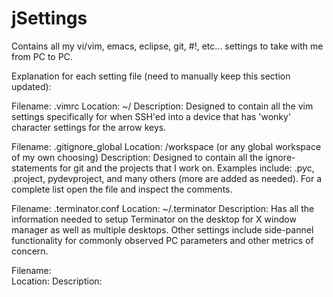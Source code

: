 jSettings
=========

Contains all my vi/vim, emacs, eclipse, git, #!, etc... settings to take with me from PC to PC.   


Explanation for each setting file (need to manually keep this section updated):

Filename:  .vimrc
Location:  ~/
Description:  Designed to contain all the vim settings specifically for when SSH'ed into a device that has 'wonky'
character settings for the arrow keys.

Filename:  .gitignore_global
Location:  /workspace (or any global workspace of my own choosing)
Description:  Designed to contain all the ignore-statements for git and the projects that I work on.  Examples include:
.pyc, .project, pydevproject, and many others (more are added as needed).  For a complete list open the file and inspect
the comments.

Filename:  .terminator.conf
Location:  ~/.terminator
Description:  Has all the information needed to setup Terminator on the desktop for X window manager as well as multiple
desktops.  Other settings include side-pannel functionality for commonly observed PC parameters and other metrics of
concern.

Filename:  
Location:
Description:
